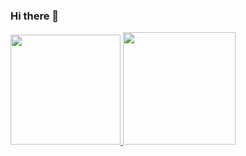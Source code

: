 ### Hi there 👋
<div>
  <a href="https://github.com/leoniCS99">
  <img height="176em" src="https://github-readme-stats.vercel.app/api?username=leoniCS99&show_icons=true&theme=black&include_all_commits=true&count_private=true"/>
  <img height="180em" src="https://github-readme-stats.vercel.app/api/top-langs/?username=leoniCS99&layout=compact&langs_count=7&theme=black"/>
</div>
